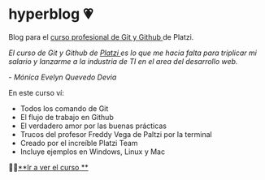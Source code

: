# hyperblog 💗
Blog para el  [curso profesional de Git y Github ](http://https://platzi.com/clases/1557-git-github "curso profesional de Github")de Platzi.


*El curso de Git y Github de [Platzi ](http://https://platzi.com/clases/1557-git-github/19977-readmemd-es-una-excelente-practica/ "Platzi ") es lo que me hacia falta para triplicar mi salario y lanzarme a la industria de TI en el area del desarrollo web.*

*- Mónica Evelyn Quevedo Devia*

En este curso ví:

* Todos los comando de Git
* El flujo de trabajo en Github
* El verdadero amor por las buenas prácticas
* Trucos del profesor Freddy Vega de Paltzi por la terminal
* Creado por el increíble Platzi Team
* Incluye ejemplos en Windows, Linux y Mac

 💁🏽[**Ir a ver el curso **](http://https://platzi.com/clases/1557-git-github "Ir a ver el curso ")
